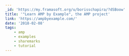 ```yaml
---
_id: 'https://my.framasoft.org/u/borisschapira/?dSBoow'
title: '"Learn AMP by Example", the AMP project'
link: 'https://ampbyexample.com/'
date: '2018-02-08'
tags:
    - amp
    - examples
    - sharemarks
    - tutorial
---
```


<div class="markdown"><p></p></div>
